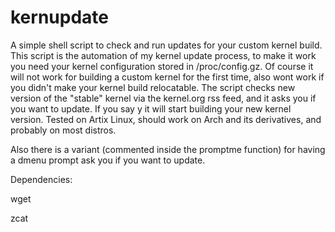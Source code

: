 # kernupdate
A simple shell script to check and run updates for your custom kernel build.
This script is the automation of my kernel update process, to make it work you need your kernel configuration stored in /proc/config.gz. Of course it will not work for building a custom kernel for the first time, also wont work if you didn't make your kernel build relocatable.
The script checks new version of the "stable" kernel via the kernel.org rss feed, and it asks you if you want to update. If you say y it will start building your new kernel version.
Tested on Artix Linux, should work on Arch and its derivatives, and probably on most distros.

Also there is a variant (commented inside the promptme function) for having a dmenu prompt ask you if you want to update.


Dependencies:

wget

zcat
